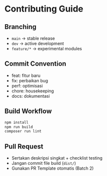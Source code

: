 # Contributing Guide

## Branching

* `main` → stable release
* `dev` → active development
* `feature/*` → experimental modules

## Commit Convention

* feat: fitur baru
* fix: perbaikan bug
* perf: optimisasi
* chore: housekeeping
* docs: dokumentasi

## Build Workflow

```bash
npm install
npm run build
composer run lint
```

## Pull Request

* Sertakan deskripsi singkat + checklist testing
* Jangan commit file build (`dist/`)
* Gunakan PR Template otomatis (Batch 2)
